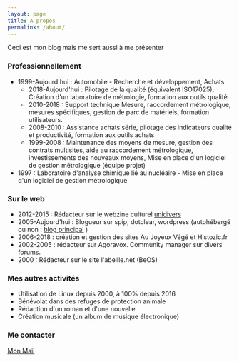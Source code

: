 ```yaml
---
layout: page
title: A propos
permalink: /about/
---
```


Ceci est mon blog mais me sert aussi à me présenter

### Professionnellement
* 1999-Aujourd'hui : Automobile - Recherche et développement, Achats
  * 2018-Aujourd'hui : Pilotage de la qualité (équivalent ISO17025), Création d'un laboratoire de métrologie, formation aux outils qualité 
  * 2010-2018 : Support technique Mesure, raccordement métrologique, mesures spécifiques, gestion de parc de matériels, formation utilisateurs.
  * 2008-2010 : Assistance achats série, pilotage des indicateurs qualité et productivité, formation aux outils achats
  * 1999-2008 : Maintenance des moyens de mesure, gestion des contrats multisites, aide au raccordement métrologique, investissements des nouveaux moyens, Mise en place d'un logiciel de gestion métrologique (équipe projet)  
* 1997 : Laboratoire d'analyse chimique lié au nucléaire - Mise en place d'un logiciel de gestion métrologique

### Sur le web
* 2012-2015 : Rédacteur sur le webzine culturel [unidivers](https://www.unidivers.fr)
* 2005-Aujourd'hui : Blogueur sur spip, dotclear, wordpress (autohébergé ou non : [blog principal](https://cheziceman.wordpress.com) )
* 2006-2018 : création et gestion des sites Au Joyeux Végé et Histozic.fr
* 2002-2005 : rédacteur sur Agoravox. Community manager sur divers forums.
* 2000 : Rédacteur sur le site l'abeille.net (BeOS)

### Mes autres activités
* Utilisation de Linux depuis 2000, à 100% depuis 2016
* Bénévolat dans des refuges de protection animale
* Rédaction d'un roman et d'une nouvelle
* Création musicale (un album de musique électronique)

### Me contacter
[Mon Mail](mailto:icemanfr75@gmail.com)
